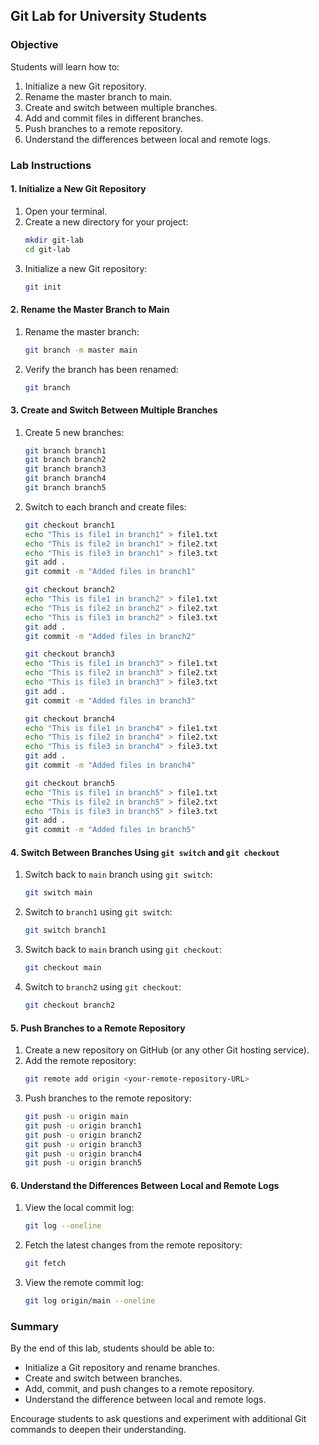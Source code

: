 ## Git Lab for University Students

### Objective
Students will learn how to:
1. Initialize a new Git repository.
2. Rename the master branch to main.
3. Create and switch between multiple branches.
4. Add and commit files in different branches.
5. Push branches to a remote repository.
6. Understand the differences between local and remote logs.

### Lab Instructions

#### 1. Initialize a New Git Repository
1. Open your terminal.
2. Create a new directory for your project:
    ```bash
    mkdir git-lab
    cd git-lab
    ```
3. Initialize a new Git repository:
    ```bash
    git init
    ```

#### 2. Rename the Master Branch to Main
1. Rename the master branch:
    ```bash
    git branch -m master main
    ```
2. Verify the branch has been renamed:
    ```bash
    git branch
    ```

#### 3. Create and Switch Between Multiple Branches
1. Create 5 new branches:
    ```bash
    git branch branch1
    git branch branch2
    git branch branch3
    git branch branch4
    git branch branch5
    ```
2. Switch to each branch and create files:
    ```bash
    git checkout branch1
    echo "This is file1 in branch1" > file1.txt
    echo "This is file2 in branch1" > file2.txt
    echo "This is file3 in branch1" > file3.txt
    git add .
    git commit -m "Added files in branch1"
    
    git checkout branch2
    echo "This is file1 in branch2" > file1.txt
    echo "This is file2 in branch2" > file2.txt
    echo "This is file3 in branch2" > file3.txt
    git add .
    git commit -m "Added files in branch2"
    
    git checkout branch3
    echo "This is file1 in branch3" > file1.txt
    echo "This is file2 in branch3" > file2.txt
    echo "This is file3 in branch3" > file3.txt
    git add .
    git commit -m "Added files in branch3"
    
    git checkout branch4
    echo "This is file1 in branch4" > file1.txt
    echo "This is file2 in branch4" > file2.txt
    echo "This is file3 in branch4" > file3.txt
    git add .
    git commit -m "Added files in branch4"
    
    git checkout branch5
    echo "This is file1 in branch5" > file1.txt
    echo "This is file2 in branch5" > file2.txt
    echo "This is file3 in branch5" > file3.txt
    git add .
    git commit -m "Added files in branch5"
    ```

#### 4. Switch Between Branches Using `git switch` and `git checkout`
1. Switch back to `main` branch using `git switch`:
    ```bash
    git switch main
    ```
2. Switch to `branch1` using `git switch`:
    ```bash
    git switch branch1
    ```
3. Switch back to `main` branch using `git checkout`:
    ```bash
    git checkout main
    ```
4. Switch to `branch2` using `git checkout`:
    ```bash
    git checkout branch2
    ```

#### 5. Push Branches to a Remote Repository
1. Create a new repository on GitHub (or any other Git hosting service).
2. Add the remote repository:
    ```bash
    git remote add origin <your-remote-repository-URL>
    ```
3. Push branches to the remote repository:
    ```bash
    git push -u origin main
    git push -u origin branch1
    git push -u origin branch2
    git push -u origin branch3
    git push -u origin branch4
    git push -u origin branch5
    ```

#### 6. Understand the Differences Between Local and Remote Logs
1. View the local commit log:
    ```bash
    git log --oneline
    ```
2. Fetch the latest changes from the remote repository:
    ```bash
    git fetch
    ```
3. View the remote commit log:
    ```bash
    git log origin/main --oneline
    ```

### Summary
By the end of this lab, students should be able to:
- Initialize a Git repository and rename branches.
- Create and switch between branches.
- Add, commit, and push changes to a remote repository.
- Understand the difference between local and remote logs.

Encourage students to ask questions and experiment with additional Git commands to deepen their understanding.